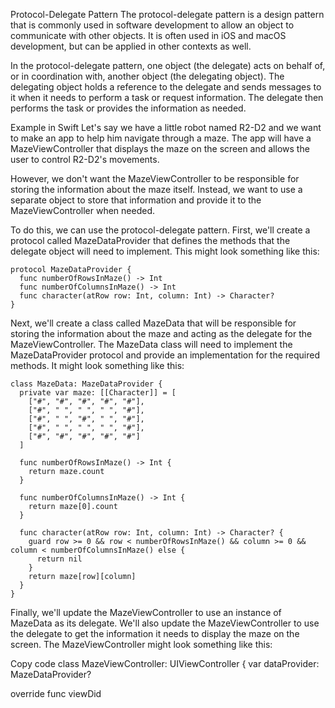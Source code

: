 Protocol-Delegate Pattern
The protocol-delegate pattern is a design pattern that is commonly used in software development to allow an object to communicate with other objects. It is often used in iOS and macOS development, but can be applied in other contexts as well.

In the protocol-delegate pattern, one object (the delegate) acts on behalf of, or in coordination with, another object (the delegating object). The delegating object holds a reference to the delegate and sends messages to it when it needs to perform a task or request information. The delegate then performs the task or provides the information as needed.

Example in Swift
Let's say we have a little robot named R2-D2 and we want to make an app to help him navigate through a maze. The app will have a MazeViewController that displays the maze on the screen and allows the user to control R2-D2's movements.

However, we don't want the MazeViewController to be responsible for storing the information about the maze itself. Instead, we want to use a separate object to store that information and provide it to the MazeViewController when needed.

To do this, we can use the protocol-delegate pattern. First, we'll create a protocol called MazeDataProvider that defines the methods that the delegate object will need to implement. This might look something like this:

```
protocol MazeDataProvider {
  func numberOfRowsInMaze() -> Int
  func numberOfColumnsInMaze() -> Int
  func character(atRow row: Int, column: Int) -> Character?
}
```

Next, we'll create a class called MazeData that will be responsible for storing the information about the maze and acting as the delegate for the MazeViewController. The MazeData class will need to implement the MazeDataProvider protocol and provide an implementation for the required methods. It might look something like this:

```
class MazeData: MazeDataProvider {
  private var maze: [[Character]] = [
    ["#", "#", "#", "#", "#"],
    ["#", " ", " ", " ", "#"],
    ["#", " ", "#", " ", "#"],
    ["#", " ", " ", " ", "#"],
    ["#", "#", "#", "#", "#"]
  ]

  func numberOfRowsInMaze() -> Int {
    return maze.count
  }

  func numberOfColumnsInMaze() -> Int {
    return maze[0].count
  }

  func character(atRow row: Int, column: Int) -> Character? {
    guard row >= 0 && row < numberOfRowsInMaze() && column >= 0 && column < numberOfColumnsInMaze() else {
      return nil
    }
    return maze[row][column]
  }
}
```

Finally, we'll update the MazeViewController to use an instance of MazeData as its delegate. We'll also update the MazeViewController to use the delegate to get the information it needs to display the maze on the screen. The MazeViewController might look something like this:

Copy code
class MazeViewController: UIViewController {
  var dataProvider: MazeDataProvider?

  override func viewDid
